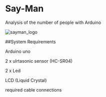 # Say-Man
Analysis of the number of people with Arduino

![sayman_logo](https://user-images.githubusercontent.com/28316968/49295884-e310d300-f4c7-11e8-8637-4b79248bd65e.jpg)

##System Requirements

Arduino uno

2 x ulrtasonic sensor (HC-SR04)

2 x Led

LCD (Liquid Crystal)

required cable connections


